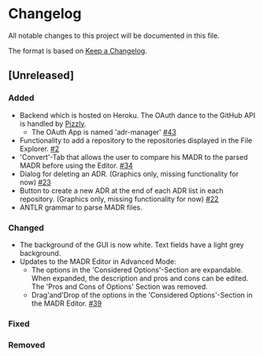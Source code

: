 # Changelog

All notable changes to this project will be documented in this file.

The format is based on [Keep a Changelog](https://keepachangelog.com/en/1.0.0/).

## [Unreleased]

### Added

- Backend which is hosted on Heroku. The OAuth dance to the GitHub API is handled by [Pizzly](https://github.com/Bearer/Pizzly).
  - The OAuth App is named 'adr-manager' [#43](https://github.com/koppor/adr-manager/issues/43)
- Functionality to add a repository to the repositories displayed in the File Explorer. [#2](https://github.com/koppor/adr-manager/issues/23)
- 'Convert'-Tab that allows the user to compare his MADR to the parsed MADR before using the Editor. [#34](https://github.com/koppor/adr-manager/issues/34)
- Dialog for deleting an ADR. (Graphics only, missing functionality for now) [#23](https://github.com/koppor/adr-manager/issues/23)
- Button to create a new ADR at the end of each ADR list in each repository. (Graphics only, missing functionality for now) [#22](https://github.com/koppor/adr-manager/issues/22)
- ANTLR grammar to parse MADR files.

### Changed

- The background of the GUI is now white. Text fields have a light grey background.
- Updates to the MADR Editor in Advanced Mode:
  - The options in the 'Considered Options'-Section are expandable. When expanded, the description and pros and cons can be edited. The 'Pros and Cons of Options' Section was removed. 
  - Drag'and'Drop of the options in the 'Considered Options'-Section in the MADR Editor. [#39](https://github.com/koppor/adr-manager/issues/39)

### Fixed

### Removed